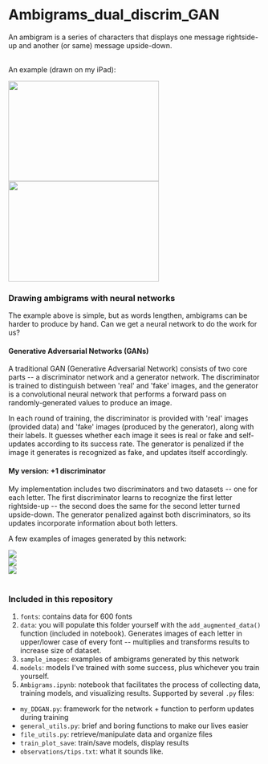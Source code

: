 # Ambigrams_dual_discrim_GAN

An ambigram is a series of characters that displays one message rightside-up and another (or same) message upside-down.<br>

<br>An example (drawn on my iPad):

<img src="https://github.com/jdowner212/Ambigrams_dual_discrim_GAN/blob/main/sample_images/one.png" width="300" height="200" />
<img src="https://github.com/jdowner212/Ambigrams_dual_discrim_GAN/blob/main/sample_images/two.png" width="300" height="200" />


### Drawing ambigrams with neural networks

The example above is simple, but as words lengthen, ambigrams can be harder to produce by hand. Can we get a neural network to do the work for us? 

#### Generative Adversarial Networks (GANs)
A traditional GAN (Generative Adversarial Network) consists of two core parts -- a discriminator network and a generator network. The discriminator is trained to distinguish between 'real' and 'fake' images, and the generator is a convolutional neural network that performs a forward pass on randomly-generated values to produce an image.

In each round of training, the discriminator is provided with 'real' images (provided data) and 'fake' images (produced by the generator), along with their labels. It guesses whether each image it sees is real or fake and self-updates according to its success rate. The generator is penalized if the image it generates is recognized as fake, and updates itself accordingly. 

#### My version: +1 discriminator

My implementation includes two discriminators and two datasets -- one for each letter. The first discriminator learns to recognize the first letter rightside-up -- the second does the same for the second letter turned upside-down. The generator penalized against both discriminators, so its updates incorporate information about both letters.

A few examples of images generated by this network:

![](https://github.com/jdowner212/Ambigrams_dual_discrim_GAN/blob/main/sample_images/AB/AB_9_img_9.png?style=centerme)<br>
![](https://github.com/jdowner212/Ambigrams_dual_discrim_GAN/blob/main/sample_images/ZE/ZE_26_img_21.png?style=centerme)<br>
![](https://github.com/jdowner212/Ambigrams_dual_discrim_GAN/blob/main/sample_images/RS/RS_1_img_1.png?style=centerme)<br>
<br>
### Included in this repository
1. `fonts`: contains data for 600 fonts
2. `data`: you will populate this folder yourself with the `add_augmented_data()` function (included in notebook). Generates images of each letter in upper/lower case of every font -- multiplies and transforms results to increase size of dataset.
3. `sample_images`: examples of ambigrams generated by this network
4. `models`: models I've trained with some success, plus whichever you train yourself.
5. `Ambigrams.ipynb`: notebook that facilitates the process of collecting data, training models, and visualizing results. Supported by several `.py` files:
- `my_DDGAN.py`: framework for the network + function to perform updates during training
- `general_utils.py`: brief and boring functions to make our lives easier
- `file_utils.py`: retrieve/manipulate data and organize files
- `train_plot_save`: train/save models, display results
- `observations/tips.txt`: what it sounds like.
